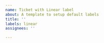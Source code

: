 ```yaml
---
name: Ticket with Linear label
about: A template to setup default labels
title: ''
labels: linear
assignees: ''

---
```



